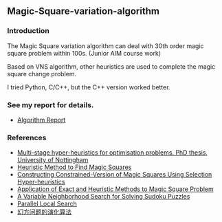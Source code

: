 ## Magic-Square-variation-algorithm

### Introduction
The Magic Square variation algorithm can deal with 30th order magic square problem within 100s. (Junior AIM course work)

Based on VNS algorithm, other heuristics are used to complete the magic square change problem.

I tried Python, C/C++, but the C++ version worked better.

### See my report for details.
- [Algorithm Report](Algorithm_Report.pdf)

### References
- [Multi-stage hyper-heuristics for optimisation problems. PhD thesis, University of Nottingham](References/Multi_stage_hyper_heuristics_for_optimisation_problems.pdf)
- [Heuristic Method to Find Magic Squares](References/Heuristic_Method_to_Find_Magic_Squares.pdf)
- [Constructing Constrained-Version of Magic Squares Using Selection Hyper-heuristics](References/Constructing_Constrained_Version_of_Magic_Squares_Using_Selection_Hyper_heuristics.pdf)
- [Application of Exact and Heuristic Methods to Magic Square Problem](References/Application_of_Exact_and_Heuristic_Methods_to_Magic_Square_Problem.pdf)
- [A Variable Neighborhood Search for Solving Sudoku Puzzles](References/A_Variable_Neighborhood_Search_for_Solving_Sudoku_Puzzles.pdf)
- [Parallel Local Search](References/Parallel_Local_Search.pdf)
- [幻方问题的演化算法](References/幻方问题的演化算法_谢涛.pdf)

